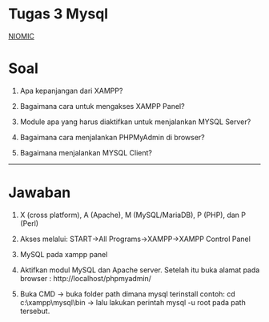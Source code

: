 # Tugas 3 Mysql
[NIOMIC](https://niomic.id)


# Soal

1. Apa kepanjangan dari XAMPP?

2. Bagaimana cara untuk mengakses XAMPP Panel?

3. Module apa yang harus diaktifkan untuk menjalankan MYSQL Server?

4. Bagaimana cara menjalankan PHPMyAdmin di browser?

5. Bagaimana menjalankan MYSQL Client?

-----


# Jawaban

1. X (cross platform), A (Apache), M (MySQL/MariaDB), P (PHP), dan P (Perl)

2. Akses melalui: START->All Programs->XAMPP->XAMPP Control Panel

3. MySQL pada xampp panel

4. Aktifkan modul MySQL dan Apache server. Setelah itu buka alamat pada browser : http://localhost/phpmyadmin/

5. Buka CMD -> buka folder path dimana mysql terinstall contoh: cd c:\xampp\mysql\bin -> lalu lakukan perintah mysql -u root pada path tersebut.
